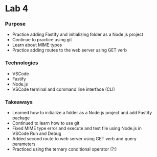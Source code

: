 # Lab 4

### Purpose
- Practice adding Fastify and initializing folder as a Node.js project
- Continue to practice using git 
- Learn about MIME types
- Practice adding routes to the web server using GET verb

### Technologies
- VSCode
- Fastify 
- Node.js
- VSCode terminal and command line interface (CLI)

### Takeaways
- Learned how to initialize a folder as a Node.js project and add Fastify package
- Continued to learn how to use git
- Fixed MIME type error and execute and test file using Node.js in VSCode Run and Debug
- Added second route to web server using GET verb and query parameters
- Practiced using the ternary conditional operator (?:) 

